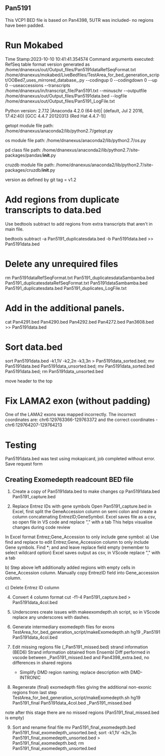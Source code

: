 ## Pan5191
This VCP1 BED file is based on Pan4398, 5UTR was included- no regions have been padded.

# Run Mokabed
Time Stamp:2023-10-10 10:41:41.354574
Command arguments executed:
RefSeq table format version generated as /home/dnanexus/out/Output_files/Pan5191dataRefSeqFormat.txt
/home/dnanexus/mokabed/LiveBedfiles/TestArea_for_bed_generation_script/OOBed7_uses_mirrored_database_.py --codingup 0 --codingdown 0 --up 0 --useaccessions --transcripts /home/dnanexus/in/transcript_file/Pan5191.txt --minuschr --outputfile /home/dnanexus/out/Output_files/Pan5191data.bed --logfile /home/dnanexus/out/Output_files/Pan5191_LogFile.txt 

 Python version: 2.7.12 |Anaconda 4.2.0 (64-bit)| (default, Jul  2 2016, 17:42:40) 
[GCC 4.4.7 20120313 (Red Hat 4.4.7-1)]

 getopt module file path: /home/dnanexus/anaconda2/lib/python2.7/getopt.py

 os module file path: /home/dnanexus/anaconda2/lib/python2.7/os.py

 pd class file path: /home/dnanexus/anaconda2/lib/python2.7/site-packages/pandas/__init__.py

 cruzdb module file path: /home/dnanexus/anaconda2/lib/python2.7/site-packages/cruzdb/__init__.py

version as defined by git tag = v1.2

# Add regions from duplicate transcripts to data.bed
Use bedtools subtract to add regions from extra transcripts that aren't in main file.

bedtools subtract -a Pan5191_duplicatesdata.bed -b Pan5191data.bed >> Pan5191data.bed

# Delete any unrequired files
rm Pan5191dataRefSeqFormat.txt Pan5191_duplicatesdataSambamba.bed Pan5191_duplicatesdataRefSeqFormat.txt Pan5191dataSambamba.bed Pan5191_duplicatesdata.bed Pan5191_duplicates_LogFile.txt

# Add in the additional panels.
cat Pan4291.bed Pan4290.bed Pan4292.bed Pan4272.bed Pan3608.bed >> Pan5191data.bed

# Sort data.bed
sort Pan5191data.bed -k1,1V -k2,2n -k3,3n > Pan5191data_sorted.bed; mv Pan5191data.bed Pan5191data_unsorted.bed; mv Pan5191data_sorted.bed Pan5191data.bed; rm Pan5191data_unsorted.bed

move header to the top

# Fix LAMA2 exon (without padding)
One of the LAMA2 exons was mapped incorrectly. The incorrect coordinates are: chr6:129763366-129763372 and the correct coordinates - chr6:129764207-129764213

# Testing
Pan5191data.bed was test using mokapicard, job completed without error.
Save request form

## Creating Exomedepth readcount BED file
1. Create a copy of Pan5191data.bed to make changes 
    cp Pan5191data.bed Pan5191_capture.bed

2. Replace Entrez IDs with gene symbols Open Pan5191_capture.bed in Excel, first split the GeneAccession column on semi colon and   create a column concatenating EntrezID;GeneSymbol. Excel saves file as a csv, so open file in VS code and replace "," with a tab This helps visualise changes during code review

In Excel format Entrez;Gene_Accession to only include gene symbol:
a) Use find and replace to edit Entrez;Gene_Accession column to only include Gene symbols. Find *; and and leave replace field empty (remember to select wildcard option) Excel saves output as csv, in VScode replace "," with a tab

b) Step above left additionally added regions with empty cells in Gene_Accession column. Manually copy EntrezID field into Gene_accession column.

c) Delete Entrez ID column

4. Convert 4 column format 
    cut -f1-4 Pan5191_capture.bed > Pan5191data_4col.bed

5. Underscores create issues with makeexomdepth.sh script, so in VScode replace any underscores with dashes.

6. Generate intermediary exomedepth files for exons TestArea_for_bed_generation_script/makeExomedepth.sh hg19 _Pan5191 Pan5191data_4col.bed

7. Edit missing regions file (_Pan5191_missed.bed) strand information (BED6) Strand information obtained from Ensembl Diff performed in vscode between _Pan5191_missed.bed and Pan4398_extra.bed, no differences in shared regions

    - Simplify DMD region naming; replace description with DMD-INTRONIC

8. Regenerate (final) exomedepth files giving the additional non-exonic regions from last step 
TestArea_for_bed_generation_script/makeExomedepth.sh hg19 Pan5191_final Pan5191data_4col.bed _Pan5191_missed.bed

note after this stage there are no missed regions (Pan5191_final_missed.bed is empty)

9. Sort and rename final file 
    mv Pan5191_final_exomedepth.bed Pan5191_final_exomedepth_unsorted.bed; sort -k1,1V -k2n,3n Pan5191_final_exomedepth_unsorted.bed > Pan5191_final_exomedepth.bed; rm Pan5191_final_exomedepth_unsorted.bed